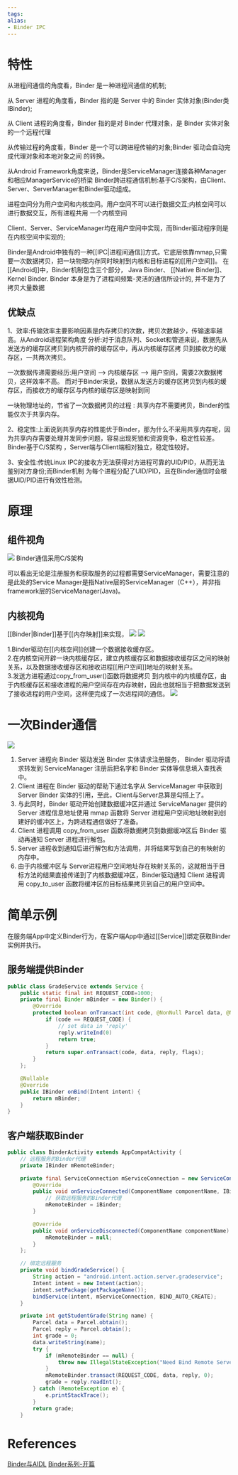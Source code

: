 ```yaml
---
tags: 
alias:
- Binder IPC
---
```

# 特性
从进程间通信的角度看，Binder 是一种进程间通信的机制;

从 Server 进程的角度看，Binder 指的是 Server 中的 Binder 实体对象(Binder类 IBinder);

从 Client 进程的角度看，Binder 指的是对 Binder 代理对象，是 Binder 实体对象的一个远程代理

从传输过程的角度看，Binder 是一个可以跨进程传输的对象;Binder 驱动会自动完成代理对象和本地对象之间 的转换。

从Android Framework角度来说，Binder是ServiceManager连接各种Manager和相应ManagerService的桥梁 Binder跨进程通信机制:基于C/S架构，由Client、Server、ServerManager和Binder驱动组成。

  进程空间分为用户空间和内核空间。用户空间不可以进行数据交互;内核空间可以进行数据交互，所有进程共用
一个内核空间

Client、Server、ServiceManager均在用户空间中实现，而Binder驱动程序则是在内核空间中实现的;

Binder是Android中独有的一种[[IPC|进程间通信]]方式。它底层依靠mmap,只需要一次数据拷贝，把一块物理内存同时映射到内核和目标进程的[[用户空间]]。
在[[Android]]中，Binder机制包含三个部分，
Java Binder、
[[Native Binder]]、
Kernel Binder.
Binder 本身是为了进程间频繁-灵活的通信所设计的, 并不是为了拷贝大量数据
## 优缺点
1、效率:传输效率主要影响因素是内存拷贝的次数，拷贝次数越少，传输速率越高。从Android进程架构角度 分析:对于消息队列、Socket和管道来说，数据先从发送方的缓存区拷贝到内核开辟的缓存区中，再从内核缓存区拷 贝到接收方的缓存区，一共两次拷贝。

一次数据传递需要经历:用户空间 –> 内核缓存区 –> 用户空间，需要2次数据拷贝，这样效率不高。 而对于Binder来说，数据从发送方的缓存区拷贝到内核的缓存区，而接收方的缓存区与内核的缓存区是映射到同

一块物理地址的，节省了一次数据拷贝的过程 : 共享内存不需要拷贝，Binder的性能仅次于共享内存。

2、稳定性:上面说到共享内存的性能优于Binder，那为什么不采用共享内存呢，因为共享内存需要处理并发同步问题，容易出现死锁和资源竞争，稳定性较差。 Binder基于C/S架构 ，Server端与Client端相对独立，稳定性较好。

3、安全性:传统Linux IPC的接收方无法获得对方进程可靠的UID/PID，从而无法鉴别对方身份;而Binder机制 为每个进程分配了UID/PID，且在Binder通信时会根据UID/PID进行有效性检测。
# 原理

## 组件视角
![](https://gd-hbimg.huaban.com/d3dc2d1f8be06fbe167fb964a68e22b128c7481a8678-DGedSi)
Binder通信采用C/S架构

可以看出无论是注册服务和获取服务的过程都需要ServiceManager，需要注意的是此处的Service Manager是指Native层的ServiceManager（C++），并非指framework层的ServiceManager(Java)。

## 内核视角
[[Binder|Binder]]基于[[内存映射]]来实现，
![](https://gd-hbimg.huaban.com/f8e4c8baaa8d8ff599f15e3b396a716de35fe8fe5355-pyUyP2)
![](https://gd-hbimg.huaban.com/0af80ecc18d3c0eb2c6f64499b7c99b3c4b1b4ee1d93f-sHlBkn)

1.Binder驱动在[[内核空间]]创建一个数据接收缓存区。  
2.在内核空间开辟一块内核缓存区，建立内核缓存区和数据接收缓存区之间的映射关系，以及数据接收缓存区和接收进程[[用户空间]]地址的映射关系。  
3.发送方进程通过copy_from_user()函数将数据拷贝 到内核中的内核缓存区，由于内核缓存区和接收进程的用户空间存在内存映射，因此也就相当于把数据发送到了接收进程的用户空间，这样便完成了一次进程间的通信。
![](https://gd-hbimg.huaban.com/0af80ecc18d3c0eb2c6f64499b7c99b3c4b1b4ee1d93f-sHlBkn)

# 一次Binder通信
![](https://gd-hbimg.huaban.com/c51429c96bbe0f1968372af8cf995bb4909a67723b914-aA7tyw)
1.  Server 进程向 Binder 驱动发送 Binder 实体请求注册服务， Binder 驱动将请求转发到 ServiceManager 注册后把名字和 Binder 实体等信息填入查找表中。
2.  Client 进程在 Binder 驱动的帮助下通过名字从 ServiceManager 中获取到Server Binder 实体的引用，至此，Client与Server总算是勾搭上了。
3.  与此同时，Binder 驱动开始创建数据缓冲区并通过 ServiceManager 提供的 Server 进程信息地址使用 mmap 函数将 Server 进程用户空间地址映射到创建好的缓冲区上，为跨进程通信做好了准备。
4.  Client 进程调用 copy_from_user 函数将数据拷贝到数据缓冲区后 Binder 驱动再通知 Server 进程进行解包。
5.  Server 进程收到通知后进行解包和方法调用，并将结果写到自己的有映射的内存中。
6.  由于内核缓冲区与 Server进程用户空间地址存在映射关系的，这就相当于目标方法的结果直接传递到了内核数据缓冲区，Binder驱动通知 Client 进程调用 copy_to_user 函数将缓冲区的目标结果拷贝到自己的用户空间中。
# 简单示例
在服务端App中定义Binder行为，在客户端App中通过[[Service]]绑定获取Binder实例并执行。
## 服务端提供Binder
```java
public class GradeService extends Service {
    public static final int REQUEST_CODE=1000;
    private final Binder mBinder = new Binder() {
        @Override
        protected boolean onTransact(int code, @NonNull Parcel data, @Nullable Parcel reply, int flags) throws RemoteException {
            if (code == REQUEST_CODE) {
                // set data in 'reply'
                reply.writeInd(0)
                return true;
            }
            return super.onTransact(code, data, reply, flags);
        }
    };

    @Nullable
    @Override
    public IBinder onBind(Intent intent) {
        return mBinder;
    }
}
```
## 客户端获取Binder
```java
public class BinderActivity extends AppCompatActivity {
    // 远程服务的Binder代理
    private IBinder mRemoteBinder;

    private final ServiceConnection mServiceConnection = new ServiceConnection() {
        @Override
        public void onServiceConnected(ComponentName componentName, IBinder iBinder) {
            // 获取远程服务的Binder代理
            mRemoteBinder = iBinder;
        }

        @Override
        public void onServiceDisconnected(ComponentName componentName) {
            mRemoteBinder = null;
        }
    };

    // 绑定远程服务
    private void bindGradeService() {
        String action = "android.intent.action.server.gradeservice";
        Intent intent = new Intent(action);
        intent.setPackage(getPackageName());
        bindService(intent, mServiceConnection, BIND_AUTO_CREATE);
    }

    private int getStudentGrade(String name) {
        Parcel data = Parcel.obtain();
        Parcel reply = Parcel.obtain();
        int grade = 0;
        data.writeString(name);
        try {
            if (mRemoteBinder == null) {
                throw new IllegalStateException("Need Bind Remote Server...");
            }
            mRemoteBinder.transact(REQUEST_CODE, data, reply, 0);
            grade = reply.readInt();
        } catch (RemoteException e) {
            e.printStackTrace();
        }
        return grade;
    }
```
# References 
[Binder与AIDL](https://juejin.cn/post/6994057245113729038) 
[Binder系列-开篇](http://gityuan.com/2015/10/31/binder-prepare/)


